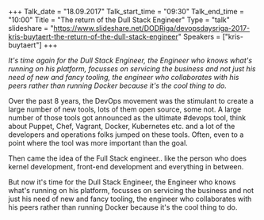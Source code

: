 +++
Talk_date = "18.09.2017"
Talk_start_time = "09:30"
Talk_end_time = "10:00"
Title = "The return of the Dull Stack Engineer"
Type = "talk"
slideshare = "https://www.slideshare.net/DODRiga/devopsdaysriga-2017-kris-buytaert-the-return-of-the-dull-stack-engineer"
Speakers = ["kris-buytaert"]
+++

<p><em>It's time again for the Dull Stack Engineer, the Engineer who knows what's running on his platform, focusses on servicing the business and not just his need of new and fancy tooling, the engineer who collaborates with his peers rather than running Docker because it's the cool thing to do.</em></p>

<p>Over the past 8 years, the DevOps movement was the stimulant to create a large number of new tools, lots of them open source, some not. A large number of those tools got announced as the ultimate #devops tool, think about Puppet, Chef, Vagrant, Docker, Kubernetes etc. and a lot of the developers and operations folks jumped on these tools. Often, even to a point where the tool was more important than the goal.</p>
<p>Then came the idea of the Full Stack engineer.. like the person who does kernel development, front-end development and everything in between.</p>
<p>But now it's time for the Dull Stack Engineer, the Engineer who knows what's running on his platform, focusses on servicing the business and not just his need of new and fancy tooling, the engineer who collaborates with his peers rather than running Docker because it's the cool thing to do.</p>